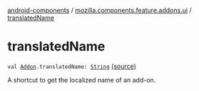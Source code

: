 [android-components](../index.md) / [mozilla.components.feature.addons.ui](index.md) / [translatedName](./translated-name.md)

# translatedName

`val `[`Addon`](../mozilla.components.feature.addons/-addon/index.md)`.translatedName: `[`String`](https://kotlinlang.org/api/latest/jvm/stdlib/kotlin/-string/index.html) [(source)](https://github.com/mozilla-mobile/android-components/blob/master/components/feature/addons/src/main/java/mozilla/components/feature/addons/ui/Extensions.kt#L22)

A shortcut to get the localized name of an add-on.

